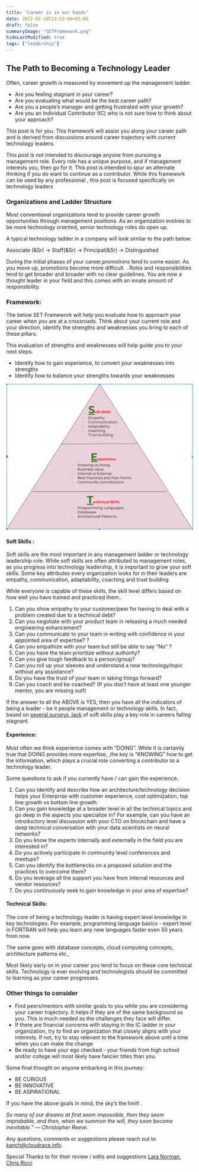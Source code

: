```yaml
---
title: "Career is in our hands"
date: 2022-02-10T13:53:00+01:00
draft: false
summaryImage: "SETFramework.png"
hideLastModified: true
tags: ["leadership"]
---
```

## The Path to Becoming a Technology Leader

Often, career growth is measured by movement up the management ladder.   



*   Are you feeling stagnant in your career?
*   Are you evaluating what would be the best career path?
*   Are you a people’s manager and getting frustrated with your growth?
*   Are you an Individual Contributor (IC) who is not sure how to think about your approach?

This post is for you.  This framework will assist you along your career path and is derived from discussions around career trajectory with current technology leaders. 

This post is not intended to discourage anyone from pursuing a management role. Every role has a unique purpose, and if management interests you, then go for it. This post is intended to spur an alternate thinking if you do want to continue as a contributor.  While this framework can be used by any professional , this post is focused specifically on technology leaders


### Organizations and Ladder Structure

Most conventional organizations tend to provide career growth opportunities through management positions. As an organization evolves to be more technology oriented, senior technology roles do open up. 

A typical technology ladder in a company will look similar to the path below:

Associate (&Sr) -> Staff(&Sr) -> Principal(&Sr) -> Distinguished

During the initial phases of your career,promotions tend to come easier.  As you move up, promotions become more difficult. . Roles and responsibilities tend to get broader and broader with no clear guidelines. You are now a thought leader in your field and this comes with an innate amount of responsibility.


### Framework:

The below SET Framework  will help you evaluate how to approach your career when you are at a crossroads. Think about your current role and your direction, identify the strengths and weaknesses you bring to each of these pillars. 

This evaluation of strengths and weaknesses will help guide you to your next steps.  



*   Identify how to gain experience, to convert your weaknesses into strengths
*   Identify how to balance your strengths towards your weaknesses

  
![SETFramework](SETFramework.png "image_tooltip")


#### Soft Skills : 

Soft skills are  the most important in any management ladder or technology leadership role. While soft skills are often attributed to management roles, as you progress into technology leadership, it is important to grow your soft skills.  Some key attributes every organization looks for in their leaders are empathy, communication, adaptability, coaching and trust building

While everyone is capable of these skills, the skill level differs based on how well you have trained and practiced  them..



1. Can you show empathy to your customer/peer for having to deal with a problem created due to a technical debt?
2. Can you negotiate with your product team in releasing a much needed engineering enhancement?
3. Can you communicate to your team in writing with confidence in your appointed area of expertise? ?
4. Can you empathize with your team but still be able to say “No” ?
5. Can you have the team prioritize without authority?
6. Can you give tough feedback to a person/group?
7. Can you roll up your sleeves and understand a new technology/topic without any assistance?
8. Do you have the trust of your team in taking things forward? 
9. Can you coach and be coached? (If you don’t have at least one younger mentor, you are missing out!)

If the answer to all the ABOVE is YES, then you have all the indicators of being a leader - be it people management or technology skills. In fact, based on [several surveys, lack](https://business.time.com/2013/11/10/the-real-reason-new-college-grads-cant-get-hired/) of soft skills play a key role in  careers falling stagnant.


#### Experience:

Most often we think experience comes with “DOING”. While it is certainly true that DOING provides more expertise, ,the key is “KNOWING” how to get the information, which  plays a crucial role converting a contributor to a technology leader. 

Some questions to ask if you currently have / can gain the experience.



1. Can you identify and describe how an architecture/technology decision helps your Enterprise with customer experience, cost optimization, top line growth  vs bottom line growth.
2. Can you gain knowledge at a broader level in all the technical topics and go deep in the aspects you specialize in? For example, can you have an introductory level discussion with your CTO on blockchain and have a deep technical conversation with your data scientists on neural networks?
3. Do you know the experts internally and externally in the field you are interested in?
4. Do you actively participate in community level conferences and meetups?
5. Can you identify the bottlenecks on a proposed solution and the practices to overcome them?
6. Do you leverage all the support you have from internal resources and vendor resources?
7. Do you continuously seek to gain knowledge in your area of expertise?


#### Technical Skills:

The core of being a technology leader is having expert level knowledge in key technologies. For example, programming language basics - expert level in FORTRAN will help you learn any new languages faster even 50 years from now. 

The same goes with database concepts, cloud computing concepts, architecture patterns etc., 

Most likely early on in your career you tend to focus on these core technical skills. Technology is ever evolving and technologists should be committed to learning as your career progresses. 


### Other things to consider



*   Find peers/mentors with similar goals to you while you are considering your career trajectory. It helps if they are of the same background as you. This is much needed as the challenges they face will differ.
*   If there are financial concerns with staying in the IC ladder in your organization, try to find an organization that closely aligns with your interests. If not, try to stay relevant to the framework above until  a time when you can make the change
*   Be ready to have your ego checked - your friends from high school and/or college will most likely have fancier titles than you. 

Some final thought on anyone embarking in this journey:



*   BE CURIOUS
*   BE INNOVATIVE
*   BE ASPIRATIONAL

If you have the above goals in mind, the sky’s the limit! .  

_So many of our dreams at first seem impossible, 
then they seem improbable, and then, 
when we summon the will, 
they soon become inevitable.” — Christopher Reeve._

Any questions, comments or suggestions please reach out to [kanch@cloudrace.info](mailto:kanch@cloudrace.info).

Special Thanks to for their review / edits and suggestions
    [Lara Norman](https://www.linkedin.com/in/lara-norman-bab42b4a/), 
    [Chris Ricci](https://www.linkedin.com/in/christopher-ricci/)

